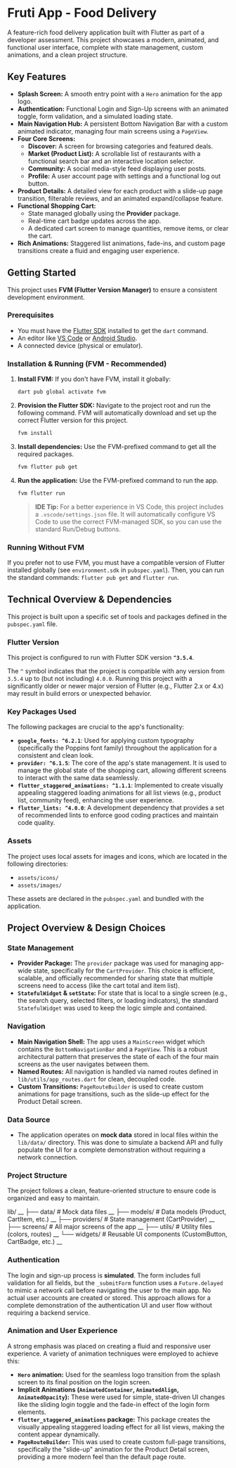# Fruti App - Food Delivery

A feature-rich food delivery application built with Flutter as part of a developer assessment. This project showcases a modern, animated, and functional user interface, complete with state management, custom animations, and a clean project structure.

## Key Features

-   **Splash Screen:** A smooth entry point with a `Hero` animation for the app logo.
-   **Authentication:** Functional Login and Sign-Up screens with an animated toggle, form validation, and a simulated loading state.
-   **Main Navigation Hub:** A persistent Bottom Navigation Bar with a custom animated indicator, managing four main screens using a `PageView`.
-   **Four Core Screens:**
    -   **Discover:** A screen for browsing categories and featured deals.
    -   **Market (Product List):** A scrollable list of restaurants with a functional search bar and an interactive location selector.
    -   **Community:** A social media-style feed displaying user posts.
    -   **Profile:** A user account page with settings and a functional log out button.
-   **Product Details:** A detailed view for each product with a slide-up page transition, filterable reviews, and an animated expand/collapse feature.
-   **Functional Shopping Cart:**
    -   State managed globally using the **Provider** package.
    -   Real-time cart badge updates across the app.
    -   A dedicated cart screen to manage quantities, remove items, or clear the cart.
-   **Rich Animations:** Staggered list animations, fade-ins, and custom page transitions create a fluid and engaging user experience.

## Getting Started

This project uses **FVM (Flutter Version Manager)** to ensure a consistent development environment.

### Prerequisites

*   You must have the [Flutter SDK](https://docs.flutter.dev/get-started/install) installed to get the `dart` command.
*   An editor like [VS Code](https://code.visualstudio.com/) or [Android Studio](https://developer.android.com/studio).
*   A connected device (physical or emulator).

### Installation & Running (FVM - Recommended)

1.  **Install FVM:**
    If you don't have FVM, install it globally:
    ```bash
    dart pub global activate fvm
    ```

2.  **Provision the Flutter SDK:**
    Navigate to the project root and run the following command. FVM will automatically download and set up the correct Flutter version for this project.
    ```bash
    fvm install
    ```

3.  **Install dependencies:**
    Use the FVM-prefixed command to get all the required packages.
    ```bash
    fvm flutter pub get
    ```

4.  **Run the application:**
    Use the FVM-prefixed command to run the app.
    ```bash
    fvm flutter run
    ```
    > **IDE Tip:** For a better experience in VS Code, this project includes a `.vscode/settings.json` file. It will automatically configure VS Code to use the correct FVM-managed SDK, so you can use the standard Run/Debug buttons.

### Running Without FVM

If you prefer not to use FVM, you must have a compatible version of Flutter installed globally (see `environment.sdk` in `pubspec.yaml`). Then, you can run the standard commands: `flutter pub get` and `flutter run`.

## Technical Overview & Dependencies

This project is built upon a specific set of tools and packages defined in the `pubspec.yaml` file.

### Flutter Version

This project is configured to run with Flutter SDK version **`^3.5.4`**.

The `^` symbol indicates that the project is compatible with any version from `3.5.4` up to (but not including) `4.0.0`. Running this project with a significantly older or newer major version of Flutter (e.g., Flutter 2.x or 4.x) may result in build errors or unexpected behavior.

### Key Packages Used

The following packages are crucial to the app's functionality:

*   **`google_fonts: ^6.2.1`**: Used for applying custom typography (specifically the Poppins font family) throughout the application for a consistent and clean look.
*   **`provider: ^6.1.5`**: The core of the app's state management. It is used to manage the global state of the shopping cart, allowing different screens to interact with the same data seamlessly.
*   **`flutter_staggered_animations: ^1.1.1`**: Implemented to create visually appealing staggered loading animations for all list views (e.g., product list, community feed), enhancing the user experience.
*   **`flutter_lints: ^4.0.0`**: A development dependency that provides a set of recommended lints to enforce good coding practices and maintain code quality.

### Assets

The project uses local assets for images and icons, which are located in the following directories:

*   `assets/icons/`
*   `assets/images/`

These assets are declared in the `pubspec.yaml` and bundled with the application.

## Project Overview & Design Choices

### State Management

-   **Provider Package:** The `provider` package was used for managing app-wide state, specifically for the `CartProvider`. This choice is efficient, scalable, and officially recommended for sharing state that multiple screens need to access (like the cart total and item list).
-   **`StatefulWidget` & `setState`:** For state that is local to a single screen (e.g., the search query, selected filters, or loading indicators), the standard `StatefulWidget` was used to keep the logic simple and contained.

### Navigation

-   **Main Navigation Shell:** The app uses a `MainScreen` widget which contains the `BottomNavigationBar` and a `PageView`. This is a robust architectural pattern that preserves the state of each of the four main screens as the user navigates between them.
-   **Named Routes:** All navigation is handled via named routes defined in `lib/utils/app_routes.dart` for clean, decoupled code.
-   **Custom Transitions:** `PageRouteBuilder` is used to create custom animations for page transitions, such as the slide-up effect for the Product Detail screen.

### Data Source

-   The application operates on **mock data** stored in local files within the `lib/data/` directory. This was done to simulate a backend API and fully populate the UI for a complete demonstration without requiring a network connection.

### Project Structure

The project follows a clean, feature-oriented structure to ensure code is organized and easy to maintain.

lib/ __
├── data/ # Mock data files __
├── models/ # Data models (Product, CartItem, etc.) __
├── providers/ # State management (CartProvider) __
├── screens/ # All major screens of the app __
├── utils/ # Utility files (colors, routes) __
└── widgets/ # Reusable UI components (CustomButton, CartBadge, etc.) __

### Authentication

The login and sign-up process is **simulated**. The form includes full validation for all fields, but the `_submitForm` function uses a `Future.delayed` to mimic a network call before navigating the user to the main app. No actual user accounts are created or stored. This approach allows for a complete demonstration of the authentication UI and user flow without requiring a backend service.

### Animation and User Experience

A strong emphasis was placed on creating a fluid and responsive user experience. A variety of animation techniques were employed to achieve this:

*   **`Hero` animation:** Used for the seamless logo transition from the splash screen to its final position on the login screen.
*   **Implicit Animations (`AnimatedContainer`, `AnimatedAlign`, `AnimatedOpacity`):** These were used for simple, state-driven UI changes like the sliding login toggle and the fade-in effect of the login form elements.
*   **`flutter_staggered_animations` package:** This package creates the visually appealing staggered loading effect for all list views, making the content appear dynamically.
*   **`PageRouteBuilder`:** This was used to create custom full-page transitions, specifically the "slide-up" animation for the Product Detail screen, providing a more modern feel than the default page route.